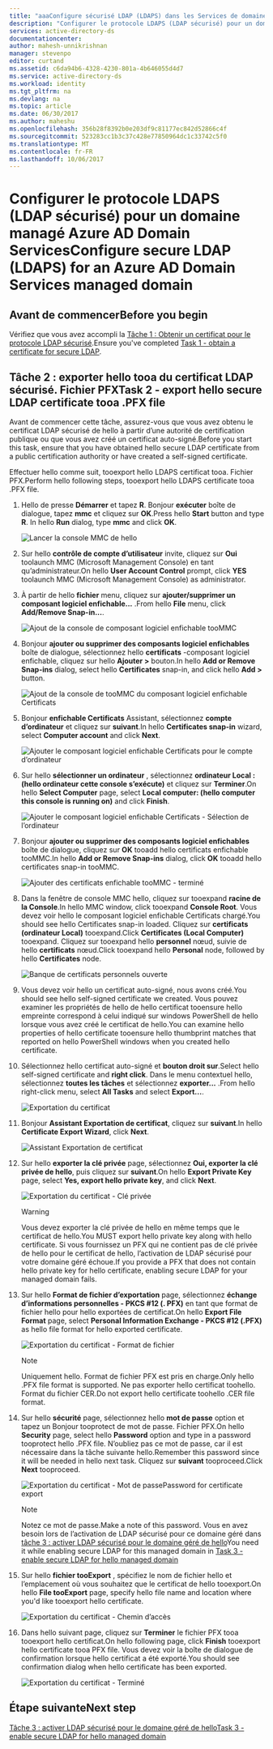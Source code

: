 ```yaml
---
title: "aaaConfigure sécurisé LDAP (LDAPS) dans les Services de domaine Active Directory de Azure | Documents Microsoft"
description: "Configurer le protocole LDAPS (LDAP sécurisé) pour un domaine géré par les services de domaine Azure AD"
services: active-directory-ds
documentationcenter: 
author: mahesh-unnikrishnan
manager: stevenpo
editor: curtand
ms.assetid: c6da94b6-4328-4230-801a-4b646055d4d7
ms.service: active-directory-ds
ms.workload: identity
ms.tgt_pltfrm: na
ms.devlang: na
ms.topic: article
ms.date: 06/30/2017
ms.author: maheshu
ms.openlocfilehash: 356b28f8392b0e203df9c81177ec842d52866c4f
ms.sourcegitcommit: 523283cc1b3c37c428e77850964dc1c33742c5f0
ms.translationtype: MT
ms.contentlocale: fr-FR
ms.lasthandoff: 10/06/2017
---
```

# <a name="configure-secure-ldap-ldaps-for-an-azure-ad-domain-services-managed-domain"></a><span data-ttu-id="e81fb-103">Configurer le protocole LDAPS (LDAP sécurisé) pour un domaine managé Azure AD Domain Services</span><span class="sxs-lookup"><span data-stu-id="e81fb-103">Configure secure LDAP (LDAPS) for an Azure AD Domain Services managed domain</span></span>

## <a name="before-you-begin"></a><span data-ttu-id="e81fb-104">Avant de commencer</span><span class="sxs-lookup"><span data-stu-id="e81fb-104">Before you begin</span></span>
<span data-ttu-id="e81fb-105">Vérifiez que vous avez accompli la [Tâche 1 : Obtenir un certificat pour le protocole LDAP sécurisé](active-directory-ds-admin-guide-configure-secure-ldap.md).</span><span class="sxs-lookup"><span data-stu-id="e81fb-105">Ensure you've completed [Task 1 - obtain a certificate for secure LDAP](active-directory-ds-admin-guide-configure-secure-ldap.md).</span></span>


## <a name="task-2---export-hello-secure-ldap-certificate-tooa-pfx-file"></a><span data-ttu-id="e81fb-106">Tâche 2 : exporter hello tooa du certificat LDAP sécurisé. Fichier PFX</span><span class="sxs-lookup"><span data-stu-id="e81fb-106">Task 2 - export hello secure LDAP certificate tooa .PFX file</span></span>
<span data-ttu-id="e81fb-107">Avant de commencer cette tâche, assurez-vous que vous avez obtenu le certificat LDAP sécurisé de hello à partir d’une autorité de certification publique ou que vous avez créé un certificat auto-signé.</span><span class="sxs-lookup"><span data-stu-id="e81fb-107">Before you start this task, ensure that you have obtained hello secure LDAP certificate from a public certification authority or have created a self-signed certificate.</span></span>

<span data-ttu-id="e81fb-108">Effectuer hello comme suit, tooexport hello LDAPS certificat tooa. Fichier PFX.</span><span class="sxs-lookup"><span data-stu-id="e81fb-108">Perform hello following steps, tooexport hello LDAPS certificate tooa .PFX file.</span></span>

1. <span data-ttu-id="e81fb-109">Hello de presse **Démarrer** et tapez **R**. Bonjour **exécuter** boîte de dialogue, tapez **mmc** et cliquez sur **OK**.</span><span class="sxs-lookup"><span data-stu-id="e81fb-109">Press hello **Start** button and type **R**. In hello **Run** dialog, type **mmc** and click **OK**.</span></span>

    ![Lancer la console MMC de hello](./media/active-directory-domain-services-admin-guide/secure-ldap-start-run.png)
2. <span data-ttu-id="e81fb-111">Sur hello **contrôle de compte d’utilisateur** invite, cliquez sur **Oui** toolaunch MMC (Microsoft Management Console) en tant qu’administrateur.</span><span class="sxs-lookup"><span data-stu-id="e81fb-111">On hello **User Account Control** prompt, click **YES** toolaunch MMC (Microsoft Management Console) as administrator.</span></span>
3. <span data-ttu-id="e81fb-112">À partir de hello **fichier** menu, cliquez sur **ajouter/supprimer un composant logiciel enfichable...** .</span><span class="sxs-lookup"><span data-stu-id="e81fb-112">From hello **File** menu, click **Add/Remove Snap-in...**.</span></span>

    ![Ajout de la console de composant logiciel enfichable tooMMC](./media/active-directory-domain-services-admin-guide/secure-ldap-add-snapin.png)
4. <span data-ttu-id="e81fb-114">Bonjour **ajouter ou supprimer des composants logiciel enfichables** boîte de dialogue, sélectionnez hello **certificats** -composant logiciel enfichable, cliquez sur hello **Ajouter >** bouton.</span><span class="sxs-lookup"><span data-stu-id="e81fb-114">In hello **Add or Remove Snap-ins** dialog, select hello **Certificates** snap-in, and click hello **Add >** button.</span></span>

    ![Ajout de la console de tooMMC du composant logiciel enfichable Certificats](./media/active-directory-domain-services-admin-guide/secure-ldap-add-certificates-snapin.png)
5. <span data-ttu-id="e81fb-116">Bonjour **enfichable Certificats** Assistant, sélectionnez **compte d’ordinateur** et cliquez sur **suivant**.</span><span class="sxs-lookup"><span data-stu-id="e81fb-116">In hello **Certificates snap-in** wizard, select **Computer account** and click **Next**.</span></span>

    ![Ajouter le composant logiciel enfichable Certificats pour le compte d’ordinateur](./media/active-directory-domain-services-admin-guide/secure-ldap-add-certificates-computer-account.png)
6. <span data-ttu-id="e81fb-118">Sur hello **sélectionner un ordinateur** , sélectionnez **ordinateur Local : (hello ordinateur cette console s’exécute)** et cliquez sur **Terminer**.</span><span class="sxs-lookup"><span data-stu-id="e81fb-118">On hello **Select Computer** page, select **Local computer: (hello computer this console is running on)** and click **Finish**.</span></span>

    ![Ajouter le composant logiciel enfichable Certificats - Sélection de l’ordinateur](./media/active-directory-domain-services-admin-guide/secure-ldap-add-certificates-local-computer.png)
7. <span data-ttu-id="e81fb-120">Bonjour **ajouter ou supprimer des composants logiciel enfichables** boîte de dialogue, cliquez sur **OK** tooadd hello certificats enfichable tooMMC.</span><span class="sxs-lookup"><span data-stu-id="e81fb-120">In hello **Add or Remove Snap-ins** dialog, click **OK** tooadd hello certificates snap-in tooMMC.</span></span>

    ![Ajouter des certificats enfichable tooMMC - terminé](./media/active-directory-domain-services-admin-guide/secure-ldap-add-certificates-snapin-done.png)
8. <span data-ttu-id="e81fb-122">Dans la fenêtre de console MMC hello, cliquez sur tooexpand **racine de la Console**.</span><span class="sxs-lookup"><span data-stu-id="e81fb-122">In hello MMC window, click tooexpand **Console Root**.</span></span> <span data-ttu-id="e81fb-123">Vous devez voir hello le composant logiciel enfichable Certificats chargé.</span><span class="sxs-lookup"><span data-stu-id="e81fb-123">You should see hello Certificates snap-in loaded.</span></span> <span data-ttu-id="e81fb-124">Cliquez sur **certificats (ordinateur Local)** tooexpand.</span><span class="sxs-lookup"><span data-stu-id="e81fb-124">Click **Certificates (Local Computer)** tooexpand.</span></span> <span data-ttu-id="e81fb-125">Cliquez sur tooexpand hello **personnel** nœud, suivie de hello **certificats** nœud.</span><span class="sxs-lookup"><span data-stu-id="e81fb-125">Click tooexpand hello **Personal** node, followed by hello **Certificates** node.</span></span>

    ![Banque de certificats personnels ouverte](./media/active-directory-domain-services-admin-guide/secure-ldap-open-personal-store.png)
9. <span data-ttu-id="e81fb-127">Vous devez voir hello un certificat auto-signé, nous avons créé.</span><span class="sxs-lookup"><span data-stu-id="e81fb-127">You should see hello self-signed certificate we created.</span></span> <span data-ttu-id="e81fb-128">Vous pouvez examiner les propriétés de hello de hello certificat tooensure hello empreinte correspond à celui indiqué sur windows PowerShell de hello lorsque vous avez créé le certificat de hello.</span><span class="sxs-lookup"><span data-stu-id="e81fb-128">You can examine hello properties of hello certificate tooensure hello thumbprint matches that reported on hello PowerShell windows when you created hello certificate.</span></span>
10. <span data-ttu-id="e81fb-129">Sélectionnez hello certificat auto-signé et **bouton droit sur**.</span><span class="sxs-lookup"><span data-stu-id="e81fb-129">Select hello self-signed certificate and **right click**.</span></span> <span data-ttu-id="e81fb-130">Dans le menu contextuel hello, sélectionnez **toutes les tâches** et sélectionnez **exporter...** .</span><span class="sxs-lookup"><span data-stu-id="e81fb-130">From hello right-click menu, select **All Tasks** and select **Export...**.</span></span>

    ![Exportation du certificat](./media/active-directory-domain-services-admin-guide/secure-ldap-export-cert.png)
11. <span data-ttu-id="e81fb-132">Bonjour **Assistant Exportation de certificat**, cliquez sur **suivant**.</span><span class="sxs-lookup"><span data-stu-id="e81fb-132">In hello **Certificate Export Wizard**, click **Next**.</span></span>

    ![Assistant Exportation de certificat](./media/active-directory-domain-services-admin-guide/secure-ldap-export-cert-wizard.png)
12. <span data-ttu-id="e81fb-134">Sur hello **exporter la clé privée** page, sélectionnez **Oui, exporter la clé privée de hello**, puis cliquez sur **suivant**.</span><span class="sxs-lookup"><span data-stu-id="e81fb-134">On hello **Export Private Key** page, select **Yes, export hello private key**, and click **Next**.</span></span>

    ![Exportation du certificat - Clé privée](./media/active-directory-domain-services-admin-guide/secure-ldap-export-private-key.png)

    > [!WARNING]
    > <span data-ttu-id="e81fb-136">Vous devez exporter la clé privée de hello en même temps que le certificat de hello.</span><span class="sxs-lookup"><span data-stu-id="e81fb-136">You MUST export hello private key along with hello certificate.</span></span> <span data-ttu-id="e81fb-137">Si vous fournissez un PFX qui ne contient pas de clé privée de hello pour le certificat de hello, l’activation de LDAP sécurisé pour votre domaine géré échoue.</span><span class="sxs-lookup"><span data-stu-id="e81fb-137">If you provide a PFX that does not contain hello private key for hello certificate, enabling secure LDAP for your managed domain fails.</span></span>
    >
    >
13. <span data-ttu-id="e81fb-138">Sur hello **Format de fichier d’exportation** page, sélectionnez **échange d’informations personnelles - PKCS #12 (. PFX)** en tant que format de fichier hello pour hello exportées de certificat.</span><span class="sxs-lookup"><span data-stu-id="e81fb-138">On hello **Export File Format** page, select **Personal Information Exchange - PKCS #12 (.PFX)** as hello file format for hello exported certificate.</span></span>

    ![Exportation du certificat - Format de fichier](./media/active-directory-domain-services-admin-guide/secure-ldap-export-to-pfx.png)

    > [!NOTE]
    > <span data-ttu-id="e81fb-140">Uniquement hello. Format de fichier PFX est pris en charge.</span><span class="sxs-lookup"><span data-stu-id="e81fb-140">Only hello .PFX file format is supported.</span></span> <span data-ttu-id="e81fb-141">Ne pas exporter hello certificat toohello. Format du fichier CER.</span><span class="sxs-lookup"><span data-stu-id="e81fb-141">Do not export hello certificate toohello .CER file format.</span></span>
    >
    >
14. <span data-ttu-id="e81fb-142">Sur hello **sécurité** page, sélectionnez hello **mot de passe** option et tapez un Bonjour tooprotect de mot de passe. Fichier PFX.</span><span class="sxs-lookup"><span data-stu-id="e81fb-142">On hello **Security** page, select hello **Password** option and type in a password tooprotect hello .PFX file.</span></span> <span data-ttu-id="e81fb-143">N’oubliez pas ce mot de passe, car il est nécessaire dans la tâche suivante hello.</span><span class="sxs-lookup"><span data-stu-id="e81fb-143">Remember this password since it will be needed in hello next task.</span></span> <span data-ttu-id="e81fb-144">Cliquez sur **suivant** tooproceed.</span><span class="sxs-lookup"><span data-stu-id="e81fb-144">Click **Next** tooproceed.</span></span>

    ![<span data-ttu-id="e81fb-145">Exportation du certificat - Mot de passe</span><span class="sxs-lookup"><span data-stu-id="e81fb-145">Password for certificate export</span></span> ](./media/active-directory-domain-services-admin-guide/secure-ldap-export-select-password.png)

    > [!NOTE]
    > <span data-ttu-id="e81fb-146">Notez ce mot de passe.</span><span class="sxs-lookup"><span data-stu-id="e81fb-146">Make a note of this password.</span></span> <span data-ttu-id="e81fb-147">Vous en avez besoin lors de l’activation de LDAP sécurisé pour ce domaine géré dans [tâche 3 : activer LDAP sécurisé pour le domaine géré de hello](active-directory-ds-admin-guide-configure-secure-ldap-enable-ldaps.md)</span><span class="sxs-lookup"><span data-stu-id="e81fb-147">You need it while enabling secure LDAP for this managed domain in [Task 3 - enable secure LDAP for hello managed domain](active-directory-ds-admin-guide-configure-secure-ldap-enable-ldaps.md)</span></span>
    >
    >
15. <span data-ttu-id="e81fb-148">Sur hello **fichier tooExport** , spécifiez le nom de fichier hello et l’emplacement où vous souhaitez que le certificat de hello tooexport.</span><span class="sxs-lookup"><span data-stu-id="e81fb-148">On hello **File tooExport** page, specify hello file name and location where you'd like tooexport hello certificate.</span></span>

    ![Exportation du certificat - Chemin d’accès](./media/active-directory-domain-services-admin-guide/secure-ldap-export-select-path.png)
16. <span data-ttu-id="e81fb-150">Dans hello suivant page, cliquez sur **Terminer** le fichier PFX tooa tooexport hello certificat.</span><span class="sxs-lookup"><span data-stu-id="e81fb-150">On hello following page, click **Finish** tooexport hello certificate tooa PFX file.</span></span> <span data-ttu-id="e81fb-151">Vous devez voir la boîte de dialogue de confirmation lorsque hello certificat a été exporté.</span><span class="sxs-lookup"><span data-stu-id="e81fb-151">You should see confirmation dialog when hello certificate has been exported.</span></span>

    ![Exportation du certificat - Terminé](./media/active-directory-domain-services-admin-guide/secure-ldap-exported-as-pfx.png)


## <a name="next-step"></a><span data-ttu-id="e81fb-153">Étape suivante</span><span class="sxs-lookup"><span data-stu-id="e81fb-153">Next step</span></span>
[<span data-ttu-id="e81fb-154">Tâche 3 : activer LDAP sécurisé pour le domaine géré de hello</span><span class="sxs-lookup"><span data-stu-id="e81fb-154">Task 3 - enable secure LDAP for hello managed domain</span></span>](active-directory-ds-admin-guide-configure-secure-ldap-enable-ldaps.md)
